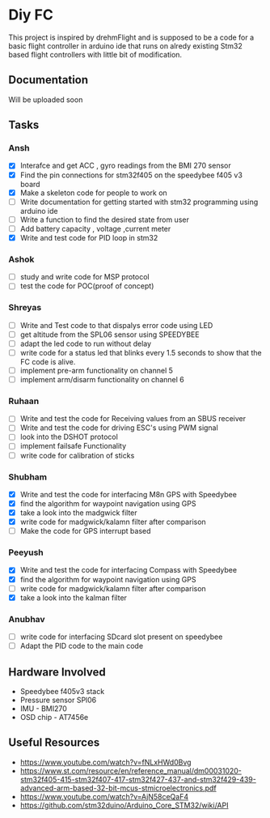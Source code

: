 # Diy FC

This project is inspired by drehmFlight and is supposed to be a code for a basic flight controller in arduino ide that runs on alredy existing Stm32 based flight controllers with little bit of modification.

## Documentation

Will be uploaded soon

## Tasks

### Ansh

- [x] Interafce and get ACC , gyro readings from the BMI 270 sensor
- [x] Find the pin connections for stm32f405 on the speedybee f405 v3 board
- [x] Make a skeleton code for people to work on
- [ ] Write documentation for getting started with stm32 programming using arduino ide
- [ ] Write a function to find the desired state from user
- [ ] Add battery capacity , voltage ,current meter
- [x] Write and test code for PID loop in stm32

### Ashok

- [ ] study and write code for MSP protocol
- [ ] test the code for POC(proof of concept)

### Shreyas

- [ ] Write and Test code to that dispalys error code using LED
- [ ] get altitude from the SPL06 sensor using SPEEDYBEE
- [ ] adapt the led code to run without delay
- [ ] write code for a status led that blinks every 1.5 seconds to show that the FC code is alive.
- [ ] implement pre-arm functionality on channel 5
- [ ] implement arm/disarm functionality on channel 6

### Ruhaan

- [ ] Write and test the code for Receiving values from an SBUS receiver
- [ ] Write and test the code for driving ESC's using PWM signal
- [ ] look into the DSHOT protocol
- [ ] implement failsafe Functionality
- [ ] write code for calibration of sticks

### Shubham

- [x] Write and test the code for interfacing M8n GPS with Speedybee
- [x] find the algorithm for waypoint navigation using GPS
- [x] take a look into the madgwick filter
- [x] write code for madgwick/kalamn filter after comparison
- [ ] Make the code for GPS interrupt based

### Peeyush

- [x] Write and test the code for interfacing Compass with Speedybee
- [x] find the algorithm for waypoint navigation using GPS
- [ ] write code for madgwick/kalamn filter after comparison
- [x] take a look into the kalman filter

### Anubhav


- [ ] write code for interfacing SDcard slot present on speedybee
- [ ] Adapt the PID code to the main code

## Hardware Involved

- Speedybee f405v3 stack
- Pressure sensor SPl06
- IMU - BMI270
- OSD chip - AT7456e

## Useful Resources

- https://www.youtube.com/watch?v=fNLxHWd0Bvg
- https://www.st.com/resource/en/reference_manual/dm00031020-stm32f405-415-stm32f407-417-stm32f427-437-and-stm32f429-439-advanced-arm-based-32-bit-mcus-stmicroelectronics.pdf
- https://www.youtube.com/watch?v=AjN58ceQaF4
- https://github.com/stm32duino/Arduino_Core_STM32/wiki/API